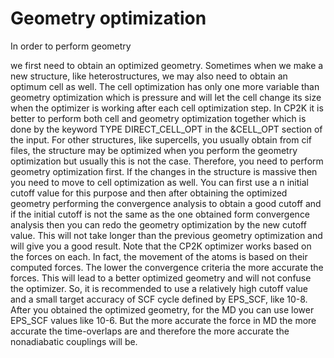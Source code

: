 # Geometry optimization

In order to perform geometry 

we first need to obtain an optimized geometry. Sometimes when we make a new structure, like heterostructures, we may also need to obtain an optimum cell as well. The cell optimization has only one more variable than geometry optimization which is pressure and will let the cell change its size when the optimizer is working after each cell optimization step. In CP2K it is better to perform both cell and geometry optimization together which is done by the keyword TYPE DIRECT_CELL_OPT in the  &CELL_OPT section of the input. 
For other structures, like supercells, you usually obtain from cif files, the structure may be optimized when you perform the geometry optimization but usually this is not the case. Therefore, you need to perform geometry optimization first. If the changes in the structure is massive then you need to move to cell optimization as well. You can first use a n initial cutoff value for this purpose and then after obtaining the optimized geometry performing the convergence analysis to obtain a good cutoff and if the initial cutoff is not the same as the one obtained form convergence analysis then you can redo the geometry optimization by the new cutoff value. This will not take longer than the previous geometry optimization and will give you a good result. 
Note that the CP2K optimizer works based on the forces on each. In fact, the movement of the atoms is based on their computed forces. The lower the convergence criteria the more accurate the forces. This will lead to a better optimized geometry and will not confuse the optimizer. So, it is recommended to use a relatively high cutoff value and a small target accuracy of SCF cycle defined by EPS_SCF, like 10-8. After you obtained the optimized geometry, for the MD you can use lower EPS_SCF values like 10-6. But the more accurate the force in MD the more accurate the time-overlaps are and therefore the more accurate the nonadiabatic couplings will be. 
